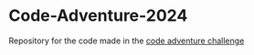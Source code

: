 # Code-Adventure-2024
Repository for the code made in the [code adventure challenge](https://adventofcode.com/2024/)
